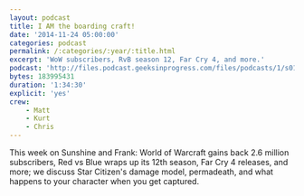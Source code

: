 ```yaml
---
layout: podcast
title: I AM the boarding craft!
date: '2014-11-24 05:00:00'
categories: podcast
permalink: /:categories/:year/:title.html
excerpt: 'WoW subscribers, RvB season 12, Far Cry 4, and more.'
podcast: 'http://files.podcast.geeksinprogress.com/files/podcasts/1/s01e23_IAmTheBoardingCraft.mp3'
bytes: 183995431
duration: '1:34:30'
explicit: 'yes'
crew:
    - Matt
    - Kurt
    - Chris
---
```


This week on Sunshine and Frank: World of Warcraft gains back 2.6 million subscribers, Red vs Blue wraps up its 12th season, Far Cry 4 releases, and more; we discuss Star Citizen's damage model, permadeath, and what happens to your character when you get captured.
